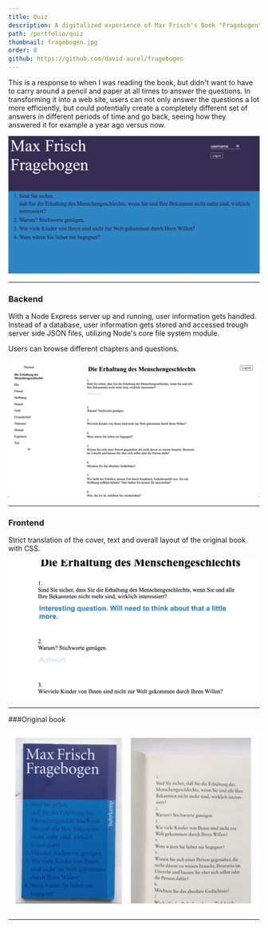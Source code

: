 ```yaml
---
title: Quiz
description: A digitalized experience of Max Frisch's Book "Fragebogen" from 1988, a succession of philosophical questions.
path: /portfolio/quiz
thumbnail: fragebogen.jpg
order: 8
github: https://github.com/david-aurel/fragebogen
---
```


This is a response to when I was reading the book, but didn't want to have to carry around a pencil and paper at all times to answer the questions. In transforming it into a web site, users can not only answer the questions a lot more efficiently, but could potentially create a completely different set of answers in different periods of time and go back, seeing how they answered it for example a year ago versus now.

![img](./start.png)

---

### Backend

With a Node Express server up and running, user information gets handled. Instead of a database, user information gets stored and accessed trough server side JSON files, utilizing Node's core file system module.

Users can browse different chapters and questions.

![img](./question.png)



---

### Frontend 

Strict translation of the cover, text and overall layout of the original book with CSS.



![img](./answer.png)

---

###Original book

![img](./book.jpg)

---

